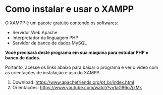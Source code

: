 # Como instalar e usar o XAMPP

O XAMPP é um pacote gratuito contendo os softwares:

- Servidor Web Apache
- Interpretador da linguagem PHP
- Servidor de banco de dados MySQL

**Você precisará deste programa em sua máquina para estudar PHP e banco de dados.**

Portanto, acesse os links abaixo para baixar o programa e ver o vídeo com as orientações de instalação e uso do XAMPP:

1) Download: https://www.apachefriends.org/pt_br/index.html
2) Orientações: https://www.youtube.com/watch?v=1aG86o7jzMk
